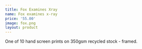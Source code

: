 ```yaml
---
title: Fox Examines Xray
name: Fox examines x-ray
price: '55.00'
image: fox.png
layout: product
---
```


One of 10 hand screen prints on 350gsm recycled stock - framed.
